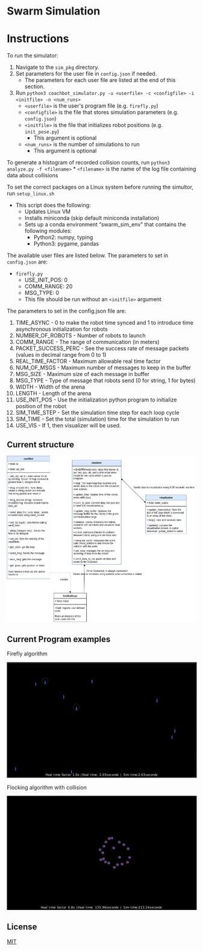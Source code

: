 # Swarm Simulation

# Instructions
To run the simulator:
1. Navigate to the `sim_pkg` directory. 
2. Set parameters for the user file in `config.json` if needed.
    * The parameters for each user file are listed at the end of this section.  
3. Run `python3 coachbot_simulator.py -u <userfile> -c <configfile> -i <initfile> -n <num_runs>` 
    * `<userfile>` is the user's program file (e.g. `firefly.py`)
    * `<configfile>` is the file that stores simulation parameters (e.g. `config.json`)
    * `<initfile>` is the file that initializes robot positions (e.g. `init_pose.py`) 
        * This argument is optional
    * `<num_runs>` is the number of simulations to run
        * This argument is optional

To generate a histogram of recorded collision counts, run `python3 analyze.py -f <filename>`
    * `<filename>` is the name of the log file containing data about collisions

To set the correct packages on a Linux system before running the simultor, run `setup_linux.sh`
* This script does the following:
    * Updates Linux VM
    * Installs miniconda (skip default miniconda installation)
    * Sets up a conda environment “swarm_sim_env” that contains the following modules:
        * Python2: numpy, typing
        * Python3: pygame, pandas

The available user files are listed below. The parameters to set in `config.json` are:
- `firefly.py`
    - USE_INIT_POS: 0
    - COMM_RANGE: 20
    - MSG_TYPE: 0
    - This file should be run without an `<initfile>` argument

The parameters to set in the config.json file are: 
1. TIME_ASYNC - 0 to make the robot time synced and 1 to introduce time asynchronous initialization for robots 
2. NUMBER_OF_ROBOTS - Number of robots to launch
3. COMM_RANGE - The range of communication (in meters)
4. PACKET_SUCCESS_PERC - See the success rate of message packets (values in decimal range from 0 to 1)
5. REAL_TIME_FACTOR - Maximum allowable real time factor
6. NUM_OF_MSGS - Maximum number of messages to keep in the buffer
7. MSG_SIZE - Maximum size of each message in buffer
8. MSG_TYPE - Type of message that robots send (0 for string, 1 for bytes)
9. WIDTH - Width of the arena
10. LENGTH - Length of the arena
11. USE_INIT_POS - Use the initialization python program to initialize position of the robot
12. SIM_TIME_STEP - Set the simulation time step for each loop cycle
13. SIM_TIME - Set the total (simulation) time for the simulation to run
14. USE_VIS - If 1, then visualizer will be used. 

## Current structure
![Structure](.github/images/workflow.drawio.png)

## Current Program examples

Firefly algorithm

![Firefly](.github/images/firefly.gif)

Flocking algorithm with collision 

![Flocking](.github/images/flocking.gif)

## License
[MIT](https://choosealicense.com/licenses/mit/)
